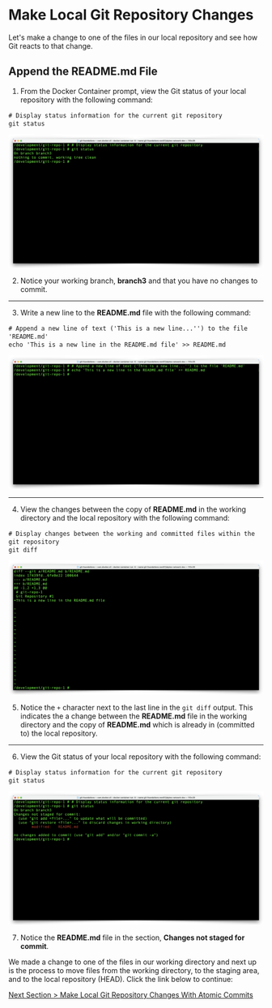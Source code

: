 # Make Local Git Repository Changes

Let's make a change to one of the files in our local repository and see how Git reacts to that change.

## **Append the README.md File**

1. From the Docker Container prompt, view the Git status of your local repository with the following command:

```shell
# Display status information for the current git repository
git status
```

![git-status-1](../images/git-status-1.png "Display the git repository status")

2. Notice your working branch, **branch3** and that you have no changes to commit.

---

3. Write a new line to the **README.md** file with the following command:

```shell
# Append a new line of text ('This is a new line...'') to the file 'README.md'
echo 'This is a new line in the README.md file' >> README.md
```

![container-echo-readme](../images/container-echo-readme.png "Add a new line of text to 'README.md'")

---

4. View the changes between the copy of **README.md** in the working directory and the local repository with the following command:

```shell
# Display changes between the working and committed files within the git repository
git diff
```

![git-diff-readme-1](../images/git-diff-readme-1.png "Display changes between the working and committed copies of 'README.md'")

5. Notice the `+` character next to the last line in the `git diff` output.  This indicates the a change between the **README.md** file in the working directory and the copy of **README.md** which is already in (committed to) the local repository.

---

6. View the Git status of your local repository with the following command:

```shell
# Display status information for the current git repository
git status
```

![git-status-2](../images/git-status-2.png "Display the git repository status")

7. Notice the **README.md** file in the section, **Changes not staged for commit**.

We made a change to one of the files in our working directory and next up is the process to move files from the working directory, to the staging area, and to the local repository (HEAD). Click the link below to continue:

[Next Section > Make Local Git Repository Changes With Atomic Commits](section_9.md "SMake Local Git Repository Changes With Atomic Commits")
